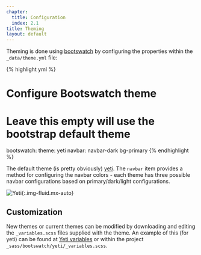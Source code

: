 ```yaml
---
chapter: 
  title: Configuration
  index: 2.1
title: Theming
layout: default
---
```


Theming is done using [bootswatch](https://bootswatch.com/) by configuring the properties within the `_data/theme.yml` file:

{% highlight yml %}
# Configure Bootswatch theme
# Leave this empty will use the bootstrap default theme
bootswatch: 
  theme: yeti
  navbar: navbar-dark bg-primary 
{% endhighlight %}

The default theme (is pretty obviously) [yeti](https://bootswatch.com/yeti/).  The `navbar` item provides a method for configuring the navbar colors - each theme has three possible navbar configurations based on primary/dark/light configurations.

![Yeti](https://bootswatch.com/yeti/thumbnail.png){:.img-fluid.mx-auto}

## Customization

New themes or current themes can be modified by downloading and editing the `_variables.scss` files supplied with the theme.  An example of this (for yeti) can be found at [Yeti variables](https://bootswatch.com/4/yeti/_variables.scss) or within the project `_sass/bootswatch/yeti/_variables.scss`.


